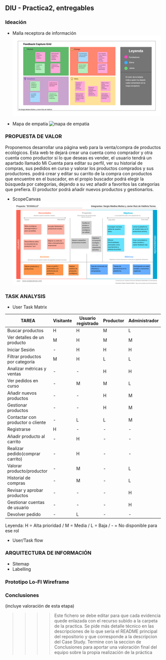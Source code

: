 ## DIU - Practica2, entregables

### Ideación 
* Malla receptora de información
  ![feedback capture_grid](Feedback_Capture_Grid.png)
  
* Mapa de empatía
![mapa de empatia](Mapa_de_empatia.png)

### PROPUESTA DE VALOR
Proponemos desarrollar una página web para la venta/compra de productos ecológicos. Esta web te dejará crear una cuenta como comprador y otra cuenta como productor si lo que deseas es vender, el usuario tendrá un apartado llamado Mi Cuenta para editar su perfil, ver su historial de compras, sus pedidos en curso y valorar los productos comprados y sus productores. podrá crear y editar su carrito de la compra con productos que encuentre en el buscador, en el propio buscador podrá elegir la búsqueda por categorías, dejando a su vez añadir a favoritos las categorías que prefiera. El productor podrá añadir nuevos productos y gestionarlos.
* ScopeCanvas
![scope canvas](Scope_canvas.png)

### TASK ANALYSIS

* User Task Matrix
  
| TAREA                                   | Visitante | Usuario registrado | Productor  | Administrador |
|-----------------------------------------|-----------|--------------------|------------|---------------|
| Buscar productos                        | H         | H                  | M          | L             | 
| Ver detalles de un producto             | M         | H                  | M          | M             | 
| Iniciar Sesión                          | -         | H                  | H          | H             | 
| Filtrar productos por categoría         | M         | H                  | L          | L             | 
| Analizar métricas y ventas              | -         | -                  | H          | H             |
| Ver pedidos en curso                    | -         | M                  | M          | L             | 
| Añadir nuevos productos                 | -         | -                  | H          | M             | 
| Gestionar productos                     | -         | -                  | H          | M             |  
| Contactar con productor o cliente       | -         | L                  | L          | M             | 
| Registrarse                             | H         | -                  | -          | -             | 
| Añadir producto al carrito              | -         | H                  | -          | -             | 
| Realizar pedido(comprar carrito)        | -         | H                  | -          | -             | 
| Valorar producto/productor              | -         | M                  | -          | L             | 
| Historial de compras                    | -         | M                  | -          | L             | 
| Revisar y aprobar productos             | -         | -                  | -          | H             | 
| Gestionar cuentas de usuario            | -         | -                  | -          | H             | 
| Devolver pedido                         | -         | L                  | -          | -             |



Leyenda: H = Alta prioridad / M = Media / L = Baja / - = No disponible para ese rol

* User/Task flow


### ARQUITECTURA DE INFORMACIÓN

* Sitemap 
* Labelling 


### Prototipo Lo-FI Wireframe 


### Conclusiones  
(incluye valoración de esta etapa)


>>>> Este fichero se debe editar para que cada evidencia quede enlazada con el recurso subido a la carpeta de la practica. Se pide más detalle técnico en las descripciones de lo que sería el README principal del repositorio y que corresponde a la descripcion del Case Study.
>>>> Termine con la seccion de Conclusiones para aportar una valoración final del equipo sobre la propia realización de la práctica
